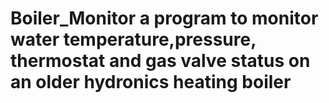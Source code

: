 # Boiler_Monitor a program to monitor water temperature,pressure, thermostat and gas valve status on an older hydronics heating boiler
